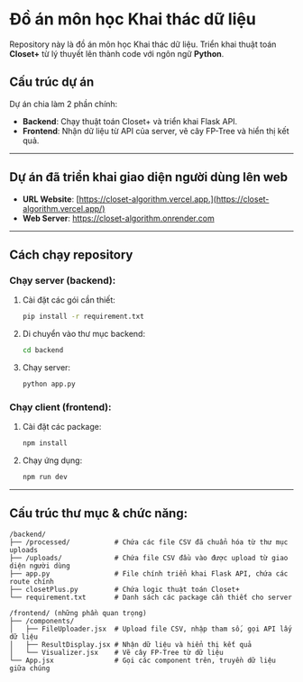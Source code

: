 # Đồ án môn học Khai thác dữ liệu

Repository này là đồ án môn học Khai thác dữ liệu. Triển khai thuật toán **Closet+** từ lý thuyết lên thành code với ngôn ngữ **Python**.

## Cấu trúc dự án

Dự án chia làm 2 phần chính:

- **Backend**: Chạy thuật toán Closet+ và triển khai Flask API.  
- **Frontend**: Nhận dữ liệu từ API của server, vẽ cây FP-Tree và hiển thị kết quả.

---

## Dự án đã triển khai giao diện người dùng lên web

- **URL Website**: [https://closet-algorithm.vercel.app.](https://closet-algorithm.vercel.app/)
- **Web Server**: https://closet-algorithm.onrender.com

---

## Cách chạy repository

### Chạy server (backend):

1. Cài đặt các gói cần thiết:
    ```bash
    pip install -r requirement.txt
    ```
2. Di chuyển vào thư mục backend:
    ```bash
    cd backend
    ```
3. Chạy server:
    ```bash
    python app.py
    ```

### Chạy client (frontend):

1. Cài đặt các package:
    ```bash
    npm install
    ```
2. Chạy ứng dụng:
    ```bash
    npm run dev
    ```

---

## Cấu trúc thư mục & chức năng:

```plaintext
/backend/
├── /processed/           # Chứa các file CSV đã chuẩn hóa từ thư mục uploads
├── /uploads/             # Chứa file CSV đầu vào được upload từ giao diện người dùng
├── app.py                # File chính triển khai Flask API, chứa các route chính
├── closetPlus.py         # Chứa logic thuật toán Closet+
└── requirement.txt       # Danh sách các package cần thiết cho server

/frontend/ (những phần quan trọng)
├── /components/
│   ├── FileUploader.jsx  # Upload file CSV, nhập tham số, gọi API lấy dữ liệu
│   ├── ResultDisplay.jsx # Nhận dữ liệu và hiển thị kết quả
│   └── Visualizer.jsx    # Vẽ cây FP-Tree từ dữ liệu
└── App.jsx               # Gọi các component trên, truyền dữ liệu giữa chúng
